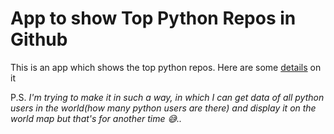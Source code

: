 # App to show Top Python Repos in Github

This is an app which shows the top python repos.
Here are some [details](https://x.com/iam_adnxn/status/1855270505009594529) on it

P.S. _I'm trying to make it in such a way, in which I can get data of all python users in the world(how many python users are there) and display it on the world map but that's for another time 😅.._
